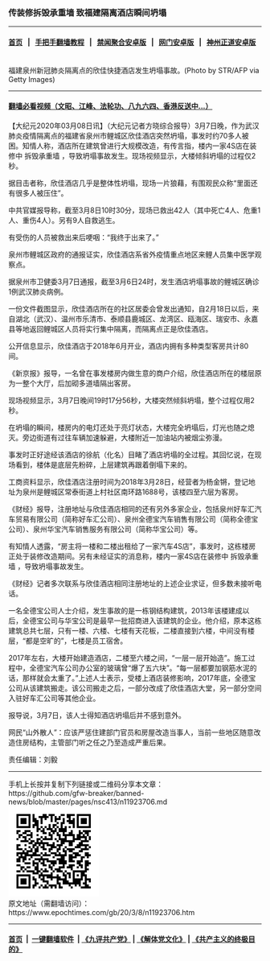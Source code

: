### 传装修拆毁承重墙 致福建隔离酒店瞬间坍塌
------------------------

#### [首页](https://github.com/gfw-breaker/banned-news/blob/master/README.md) &nbsp;&nbsp;|&nbsp;&nbsp; [手把手翻墙教程](https://github.com/gfw-breaker/guides/wiki) &nbsp;&nbsp;|&nbsp;&nbsp; [禁闻聚合安卓版](https://github.com/gfw-breaker/bn-android) &nbsp;&nbsp;|&nbsp;&nbsp; [网门安卓版](https://github.com/oGate2/oGate) &nbsp;&nbsp;|&nbsp;&nbsp; [神州正道安卓版](https://github.com/SzzdOgate/update) 



<div><img alt="" class="aligncenter wp-post-image" src="https://i.epochtimes.com/assets/uploads/2020/03/GettyImages-1205656053-600x400-1.jpg"/>
<div class="red16 caption">
 福建泉州新冠肺炎隔离点的欣佳快捷酒店发生坍塌事故。(Photo by STR/AFP via Getty Images)
</div>
</div><hr/>

#### [翻墙必看视频（文昭、江峰、法轮功、八九六四、香港反送中...）](https://github.com/gfw-breaker/banned-news/blob/master/pages/link3.md)

<div><p>
 【大纪元2020年03月08日讯】（大纪元记者方晓综合报导）3月7日晚，作为武汉肺炎疫情隔离点的福建省泉州市鲤城区欣佳酒店突然坍塌，事发时约70多人被困。知情人称，酒店所在建筑曾进行大规模改造，有传言指，楼内一家4S店在装修中
 <ok href="https://www.epochtimes.com/gb/tag/%E6%8B%86%E6%AF%81%E6%89%BF%E9%87%8D%E5%A2%99.html">
  拆毁承重墙
 </ok>
 ，导致坍塌事故发生。现场视频显示，大楼倾斜坍塌的过程仅2秒。
</p>
<p>
 据目击者称，欣佳酒店几乎是整体性坍塌，现场一片狼藉，有围观民众称“里面还有很多人被压住”。
</p>
<p>
 中共官媒报导称，截至3月8日10时30分，现场已救出42人（其中死亡4人、危重1人、重伤4人）。另有9人自救逃生。
</p>
<p>
 有受伤的人员被救出来后哽咽：“我终于出来了。”
</p>
<p>
 泉州市鲤城区政府的通报证实，欣佳酒店系省外疫情重点地区来鲤人员集中医学观察点。
</p>
<p>
 据泉州市卫健委3月7日通报，截至3月6日24时，发生酒店坍塌事故的鲤城区确诊1例武汉肺炎病例。
</p>
<p>
 一份文件截图显示，欣佳酒店所在的社区居委会曾发出通知，自2月18日以后，来自湖北（武汉）、温州市乐清市、泰顺县鹿城区、龙湾区、瓯海区、瑞安市、永嘉县等地返回鲤城区人员将实行集中隔离，而隔离点正是欣佳酒店。
</p>
<p>
 公开信息显示，欣佳酒店于2018年6月开业，酒店内拥有多种类型客房共计80间。
</p>
<p>
 《新京报》报导，一名曾在事发楼房内做生意的商户介绍，欣佳酒店所在的楼层原为一整个大厅，后加砌多道墙隔出客房。
</p>
<p>
 现场视频显示，3月7日晚间19时17分56秒，大楼突然倾斜坍塌，整个过程仅用2秒。
</p>
<p>
 在坍塌的瞬间，楼房内的电灯还处于亮灯状态，大楼完全坍塌后，灯光也随之熄灭。旁边街道有过往车辆加速躲避，大楼附近一加油站内被烟尘弥漫。
</p>
<p>
 事发时正好途经该酒店的徐航（化名）目睹了酒店坍塌的全过程。其回忆说，在现场看到，楼体是底层先粉碎，上层建筑再跟着倒塌下来的。
</p>
<p>
 工商资料显示，欣佳酒店注册时间为2018年3月28日，经营者为杨金锵，登记地址为泉州是鲤城区常泰街道上村社区南环路1688号，该楼四至六层为客房。
</p>
<p>
 《财经》报导，注册地址与欣佳酒店相同的还有另外多家企业，包括泉州好车汇汽车贸易有限公司（简称好车汇公司）、泉州全德宝汽车销售有限公司（简称全德宝公司）、泉州华宝汽车销售服务有限公司（简称华宝公司）等。
</p>
<p>
 有知情人透露，“房主将一楼和二楼出租给了一家汽车4S店”，事发时，这栋楼房正处于装修改造期间。另有未经证实的消息称，楼内一家4S店在装修中
 <ok href="https://www.epochtimes.com/gb/tag/%E6%8B%86%E6%AF%81%E6%89%BF%E9%87%8D%E5%A2%99.html">
  拆毁承重墙
 </ok>
 ，导致坍塌事故发生。
</p>
<p>
 《财经》记者多次联系与欣佳酒店相同注册地址的上述企业求证，但多数未接听电话。
</p>
<p>
 一名全德宝公司人士介绍，发生事故的是一栋钢结构建筑，2013年该楼建成以后，全德宝公司与华宝公司是最早一批招商进入该建筑的企业。他介绍，原本这栋建筑总共七层，只有一楼、六楼、七楼有天花板，二楼直接到六楼，中间没有楼层，“都是空旷的”，七楼是员工宿舍。
</p>
<p>
 2017年左右，大楼开始建造酒店，二楼至六楼之间，“一层一层开始造”。施工过程中，全德宝汽车公司办公室的玻璃曾“爆了五六块”。“每一层都要加钢筋水泥的话，那样就会太重了。”上述人士表示，受楼上酒店装修影响，2017年底，全德宝公司从该建筑搬走。该公司搬走之后，一部分改成了欣佳酒店大堂，另一部分空间入驻好车汇公司等其他企业。
</p>
<p>
 报导说，3月7日，该人士得知酒店坍塌后并不感到意外。
</p>
<p>
 网民“山外散人”：应该严惩住建部门官员和房屋改造当事人，当前一些地区随意改造住房结构，主管部门听之任之乃至造成严重后果。
</p>
<p>
 责任编辑：刘毅
</p>
</div>
<hr/>
手机上长按并复制下列链接或二维码分享本文章：<br/>
https://github.com/gfw-breaker/banned-news/blob/master/pages/nsc413/n11923706.md <br/>
<a href='https://github.com/gfw-breaker/banned-news/blob/master/pages/nsc413/n11923706.md'><img src='https://github.com/gfw-breaker/banned-news/blob/master/pages/nsc413/n11923706.md.png'/></a> <br/>
原文地址（需翻墙访问）：https://www.epochtimes.com/gb/20/3/8/n11923706.htm


------------------------
#### [首页](https://github.com/gfw-breaker/banned-news/blob/master/README.md) &nbsp;|&nbsp; [一键翻墙软件](https://github.com/gfw-breaker/nogfw/blob/master/README.md) &nbsp;| [《九评共产党》](https://github.com/gfw-breaker/9ping.md/blob/master/README.md#九评之一评共产党是什么) | [《解体党文化》](https://github.com/gfw-breaker/jtdwh.md/blob/master/README.md) | [《共产主义的终极目的》](https://github.com/gfw-breaker/gczydzjmd.md/blob/master/README.md)


<img src='http://gfw-breaker.win/banned-news/pages/nsc413/n11923706.md' width='0px' height='0px'/>